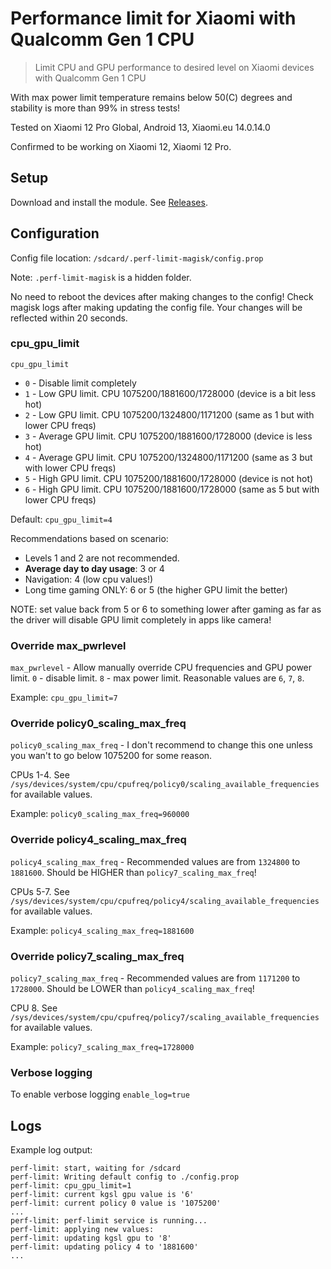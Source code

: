 # Performance limit for Xiaomi with Qualcomm Gen 1 CPU

> Limit CPU and GPU performance to desired level on Xiaomi devices with Qualcomm Gen 1 CPU

With max power limit temperature remains below 50(C) degrees and stability is more than 99% in stress tests!

Tested on Xiaomi 12 Pro Global, Android 13, Xiaomi.eu 14.0.14.0

Confirmed to be working on Xiaomi 12, Xiaomi 12 Pro.

## Setup

Download and install the module. See [Releases](https://github.com/mgrybyk/perf-limit-magisk/releases).

## Configuration

Config file location: `/sdcard/.perf-limit-magisk/config.prop`

Note: `.perf-limit-magisk` is a hidden folder.

No need to reboot the devices after making changes to the config!
Check magisk logs after making updating the config file. 
Your changes will be reflected within 20 seconds.

### cpu_gpu_limit

`cpu_gpu_limit`

- `0` - Disable limit completely
- `1` - Low GPU limit. CPU 1075200/1881600/1728000 (device is a bit less hot)
- `2` - Low GPU limit. CPU 1075200/1324800/1171200 (same as 1 but with lower CPU freqs)
- `3` - Average GPU limit. CPU 1075200/1881600/1728000 (device is less hot)
- `4` - Average GPU limit. CPU 1075200/1324800/1171200 (same as 3 but with lower CPU freqs)
- `5` - High GPU limit. CPU 1075200/1881600/1728000 (device is not hot)
- `6` - High GPU limit. CPU 1075200/1881600/1728000 (same as 5 but with lower CPU freqs)

Default: `cpu_gpu_limit=4`

Recommendations based on scenario:

- Levels 1 and 2 are not recommended.
- **Average day to day usage**: 3 or 4
- Navigation: 4 (low cpu values!)
- Long time gaming ONLY: 6 or 5 (the higher GPU limit the better)

NOTE: set value back from 5 or 6 to something lower after gaming as far as the driver will disable GPU limit completely in apps like camera!

### Override max_pwrlevel

`max_pwrlevel` - Allow manually override CPU frequencies and GPU power limit.
`0` - disable limit. `8` - max power limit.
Reasonable values are `6`, `7`, `8`.

Example: `cpu_gpu_limit=7`

### Override policy0_scaling_max_freq

`policy0_scaling_max_freq` - I don't recommend to change this one unless you wan't to go below 1075200 for some reason.

CPUs 1-4. See `/sys/devices/system/cpu/cpufreq/policy0/scaling_available_frequencies` for available values.

Example: `policy0_scaling_max_freq=960000`

### Override policy4_scaling_max_freq

`policy4_scaling_max_freq` - Recommended values are from `1324800` to `1881600`.
Should be HIGHER than `policy7_scaling_max_freq`!

CPUs 5-7. See `/sys/devices/system/cpu/cpufreq/policy4/scaling_available_frequencies` for available values.

Example: `policy4_scaling_max_freq=1881600`

### Override policy7_scaling_max_freq

`policy7_scaling_max_freq` - Recommended values are from `1171200` to `1728000`.
Should be LOWER than `policy4_scaling_max_freq`!

CPU 8. See `/sys/devices/system/cpu/cpufreq/policy7/scaling_available_frequencies` for available values.

Example: `policy7_scaling_max_freq=1728000`

### Verbose logging

To enable verbose logging `enable_log=true`

## Logs

Example log output:

```
perf-limit: start, waiting for /sdcard
perf-limit: Writing default config to ./config.prop
perf-limit: cpu_gpu_limit=1
perf-limit: current kgsl gpu value is '6'
perf-limit: current policy 0 value is '1075200'
...
perf-limit: perf-limit service is running...
perf-limit: applying new values:
perf-limit: updating kgsl gpu to '8'
perf-limit: updating policy 4 to '1881600'
...
```
